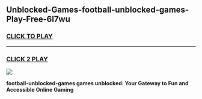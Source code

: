 
## Unblocked-Games-football-unblocked-games-Play-Free-6l7wu
<h3>
<a href="https://premium76.site?title=football-unblocked-games&ref=21A">CLICK TO PLAY</a></h3>
<hr>

<h3>
<a href="https://premium76.site?title=football-unblocked-games&ref=21A">CLICK 2 PLAY</a>
  
</h3>

<a href="https://premium76.site?title=football-unblocked-games&ref=21A"><img src="https://clearcache.store/games.png"></a>


**football-unblocked-games games unblocked: Your Gateway to Fun and Accessible Online Gaming**
